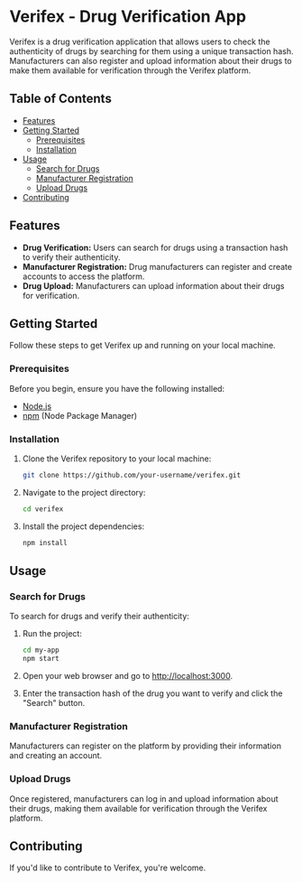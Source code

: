 # Verifex - Drug Verification App

Verifex is a drug verification application that allows users to check the authenticity of drugs by searching for them using a unique transaction hash. Manufacturers can also register and upload information about their drugs to make them available for verification through the Verifex platform.

## Table of Contents

- [Features](#features)
- [Getting Started](#getting-started)
  - [Prerequisites](#prerequisites)
  - [Installation](#installation)
- [Usage](#usage)
  - [Search for Drugs](#search-for-drugs)
  - [Manufacturer Registration](#manufacturer-registration)
  - [Upload Drugs](#upload-drugs)
- [Contributing](#contributing)

## Features

- **Drug Verification:** Users can search for drugs using a transaction hash to verify their authenticity.
- **Manufacturer Registration:** Drug manufacturers can register and create accounts to access the platform.
- **Drug Upload:** Manufacturers can upload information about their drugs for verification.

## Getting Started

Follow these steps to get Verifex up and running on your local machine.

### Prerequisites

Before you begin, ensure you have the following installed:

- [Node.js](https://nodejs.org/)
- [npm](https://www.npmjs.com/) (Node Package Manager)

### Installation

1. Clone the Verifex repository to your local machine:

   ```bash
   git clone https://github.com/your-username/verifex.git
   ```

2. Navigate to the project directory:

   ```bash
   cd verifex
   ```

3. Install the project dependencies:

   ```bash
   npm install
   ```

## Usage

### Search for Drugs

To search for drugs and verify their authenticity:

1. Run the project:

   ```bash
   cd my-app
   npm start
   ```

2. Open your web browser and go to [http://localhost:3000](http://localhost:3000).

3. Enter the transaction hash of the drug you want to verify and click the "Search" button.

### Manufacturer Registration

Manufacturers can register on the platform by providing their information and creating an account.

### Upload Drugs

Once registered, manufacturers can log in and upload information about their drugs, making them available for verification through the Verifex platform.

## Contributing

If you'd like to contribute to Verifex, you're welcome.
